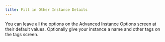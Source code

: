 ```yaml
---
title: Fill in Other Instance Details
---
```


You can leave all the options on the Advanced Instance Options screen
at their default values. Optionally give your instance a name and
other tags on the tags screen.
